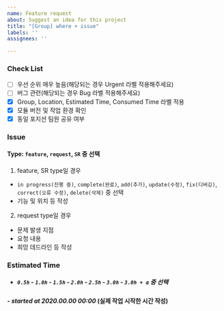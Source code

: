 ```yaml
---
name: Feature request
about: Suggest an idea for this project
title: "[Group] where + issue"
labels: ''
assignees: ''

---
```


### Check List
 - [ ] 우선 순위 매우 높음(해당되는 경우 Urgent 라벨 적용해주세요)
 - [ ] 버그 관련(해당되는 경우 Bug 라벨 적용해주세요)
 - [x] Group, Location, Estimated Time, Consumed Time 라벨 적용
 - [x] 모듈 버전 및 작업 환경 확인
 - [x] 동일 포지션 팀원 공유 여부
 
### Issue
#### Type: `feature`, `request`, `SR` 중 선택
1. feature, SR type일 경우
  - `in progress(진행 중)`, `complete(완료)`, `add(추가)`, `update(수정)`, `fix(디버깅)`, `correct(오류 수정)`, `delete(삭제)` 중 선택
  - 기능 및 위치 등 작성
2. request type일 경우
  - 문제 발생 지점
  - 요청 내용
  - 희망 데드라인 등 작성
 
### Estimated Time
- ##### `0.5h` - `1.0h` - `1.5h` - `2.0h` - `2.5h` - `3.0h` - `3.0h + α` 중 선택

#### \- _started at 2020.00.00 00:00_ (실제 작업 시작한 시간 작성)
